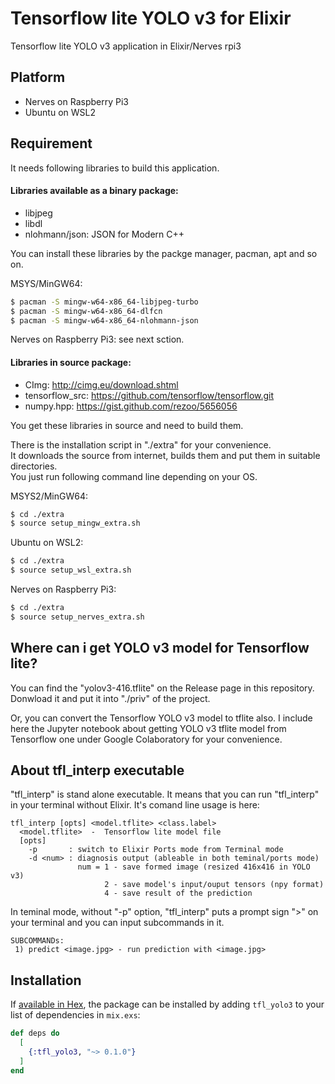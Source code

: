 # Tensorflow lite YOLO v3 for Elixir

Tensorflow lite YOLO v3 application in Elixir/Nerves rpi3

## Platform
- Nerves on Raspberry Pi3
- Ubuntu on WSL2

## Requirement
It needs following libraries to build this application.

#### Libraries available as a binary package:
- libjpeg
- libdl
- nlohmann/json: JSON for Modern C++

You can install these libraries by the packge manager, pacman, apt and so on.

MSYS/MinGW64:

```bash
$ pacman -S mingw-w64-x86_64-libjpeg-turbo
$ pacman -S mingw-w64-x86_64-dlfcn
$ pacman -S mingw-w64-x86_64-nlohmann-json
```

Nerves on Raspberry Pi3:
see next sction.

#### Libraries in source package:
- CImg:           http://cimg.eu/download.shtml
- tensorflow_src: https://github.com/tensorflow/tensorflow.git
- numpy.hpp:      https://gist.github.com/rezoo/5656056

You get these libraries in source and need to build them.

There is the installation script in "./extra" for your convenience.<br>
It downloads the source from internet, builds them and put them in suitable directories.<br>
You just run following command line depending on your OS.

MSYS2/MinGW64:

```bash
$ cd ./extra
$ source setup_mingw_extra.sh
```

Ubuntu on WSL2:

```bash
$ cd ./extra
$ source setup_wsl_extra.sh
```

Nerves on Raspberry Pi3:

```bash
$ cd ./extra
$ source setup_nerves_extra.sh
```

## Where can i get YOLO v3 model for Tensorflow lite?
You can find the "yolov3-416.tflite" on the Release page in this repository.<br>
Donwload it and put it into "./priv" of the project.

Or, you can convert the Tensorflow YOLO v3 model to tflite also.
I include here the Jupyter notebook about getting YOLO v3 tflite model from Tensorflow one under Google Colaboratory for your convenience.

## About tfl_interp executable
"tfl_interp" is stand alone executable. It means that you can run "tfl_interp"
in your terminal without Elixir. It's comand line usage is here:

```
tfl_interp [opts] <model.tflite> <class.label>
  <model.tflite>  -  Tensorflow lite model file
  [opts]
    -p       : switch to Elixir Ports mode from Terminal mode
    -d <num> : diagnosis output (ableable in both teminal/ports mode)
               num = 1 - save formed image (resized 416x416 in YOLO v3)
                     2 - save model's input/ouput tensors (npy format)
                     4 - save result of the prediction
```

In teminal mode, without "-p" option, "tfl_interp" puts a prompt sign ">" on your terminal
and you can input subcommands in it. 

```
SUBCOMMANDs:
 1) predict <image.jpg> - run prediction with <image.jpg>
```

## Installation

If [available in Hex](https://hex.pm/docs/publish), the package can be installed
by adding `tfl_yolo3` to your list of dependencies in `mix.exs`:

```elixir
def deps do
  [
    {:tfl_yolo3, "~> 0.1.0"}
  ]
end
```
